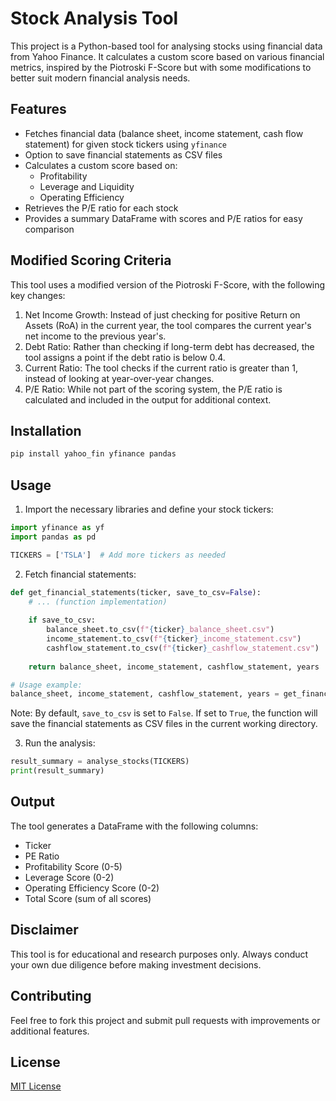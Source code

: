 # Stock Analysis Tool

This project is a Python-based tool for analysing stocks using financial data from Yahoo Finance. It calculates a custom score based on various financial metrics, inspired by the Piotroski F-Score but with some modifications to better suit modern financial analysis needs.

## Features

- Fetches financial data (balance sheet, income statement, cash flow statement) for given stock tickers using `yfinance`
- Option to save financial statements as CSV files
- Calculates a custom score based on:
  - Profitability
  - Leverage and Liquidity
  - Operating Efficiency
- Retrieves the P/E ratio for each stock
- Provides a summary DataFrame with scores and P/E ratios for easy comparison

## Modified Scoring Criteria

This tool uses a modified version of the Piotroski F-Score, with the following key changes:

1. Net Income Growth: Instead of just checking for positive Return on Assets (RoA) in the current year, the tool compares the current year's net income to the previous year's.
2. Debt Ratio: Rather than checking if long-term debt has decreased, the tool assigns a point if the debt ratio is below 0.4.
3. Current Ratio: The tool checks if the current ratio is greater than 1, instead of looking at year-over-year changes.
4. P/E Ratio: While not part of the scoring system, the P/E ratio is calculated and included in the output for additional context.

## Installation

```bash
pip install yahoo_fin yfinance pandas
```

## Usage

1. Import the necessary libraries and define your stock tickers:

```python
import yfinance as yf
import pandas as pd

TICKERS = ['TSLA']  # Add more tickers as needed
```

2. Fetch financial statements:

```python
def get_financial_statements(ticker, save_to_csv=False):
    # ... (function implementation)
    
    if save_to_csv:
        balance_sheet.to_csv(f"{ticker}_balance_sheet.csv")
        income_statement.to_csv(f"{ticker}_income_statement.csv")
        cashflow_statement.to_csv(f"{ticker}_cashflow_statement.csv")
    
    return balance_sheet, income_statement, cashflow_statement, years

# Usage example:
balance_sheet, income_statement, cashflow_statement, years = get_financial_statements('TSLA', save_to_csv=True)
```

Note: By default, `save_to_csv` is set to `False`. If set to `True`, the function will save the financial statements as CSV files in the current working directory.

3. Run the analysis:

```python
result_summary = analyse_stocks(TICKERS)
print(result_summary)
```

## Output

The tool generates a DataFrame with the following columns:

- Ticker
- PE Ratio
- Profitability Score (0-5)
- Leverage Score (0-2)
- Operating Efficiency Score (0-2)
- Total Score (sum of all scores)

## Disclaimer

This tool is for educational and research purposes only. Always conduct your own due diligence before making investment decisions.

## Contributing

Feel free to fork this project and submit pull requests with improvements or additional features.

## License

[MIT License](https://opensource.org/licenses/MIT)
